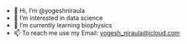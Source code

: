 - 👋 Hi, I’m @yogeshniraula
- 👀 I’m interested in data science
- 🌱 I’m currently learning biophysics
- 📫 To reach me use my Email: yogesh_niraula@icloud.com

<!---
yogeshniraula/yogeshniraula is a ✨ special ✨ repository because its `README.md` (this file) appears on your GitHub profile.
You can click the Preview link to take a look at your changes.
--->
